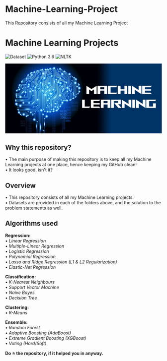 # Machine-Learning-Project
This Repository consists of all my Machine Learning Project

# Machine Learning Projects
![Dataset](https://img.shields.io/badge/Dataset-Kaggle-blue.svg) ![Python 3.6](https://img.shields.io/badge/Python-3.6-brightgreen.svg) ![NLTK](https://img.shields.io/badge/Library-sklearn-orange.svg)

![ML](Wallpaper.jpg)

## Why this repository?
• The main purpose of making this repository is to keep all my Machine Learning projects at one place, hence keeping my GitHub clean!<br/>
• It looks good, isn't it?

## Overview
• This repository consists of all my Machine Learning projects.<br/>
• Datasets are provided in each of the folders above, and the solution to the problem statements as well.

## Algorithms used
**Regression:**<br/>
• _Linear Regression_<br/>
• _Multiple-Linear Regression_<br/>
• _Logistic Regression_<br/>
• _Polynomial Regression_<br/>
• _Lasso and Ridge Regression (L1 & L2 Regularization)_<br/>
• _Elastic-Net Regression_

**Classification:**<br/>
• _K-Nearest Neighbours_<br/>
• _Support Vector Machine_<br/>
• _Naive Bayes_<br/>
• _Decision Tree_<br/>
 
**Clustering:**<br/>
• _K-Means_<br/>
  
**Ensemble:**<br/>
• _Random Forest_<br/>
• _Adaptive Boosting (AdaBoost)_<br/>
• _Extreme Gradient Boosting (XGBoost)_<br/>
• _Voting (Hard/Soft)_<br/>

**Do ⭐ the repository, if it helped you in anyway.**

